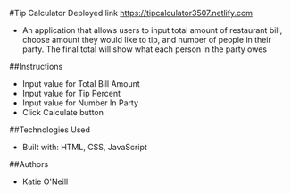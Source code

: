 #Tip Calculator Deployed link https://tipcalculator3507.netlify.com

- An application that allows users to input total amount of restaurant bill,
  choose amount they would like to tip, and number of people in their party. The
  final total will show what each person in the party owes

##Instructions

- Input value for Total Bill Amount
- Input value for Tip Percent
- Input value for Number In Party
- Click Calculate button

##Technologies Used

- Built with: HTML, CSS, JavaScript

##Authors

- Katie O'Neill
